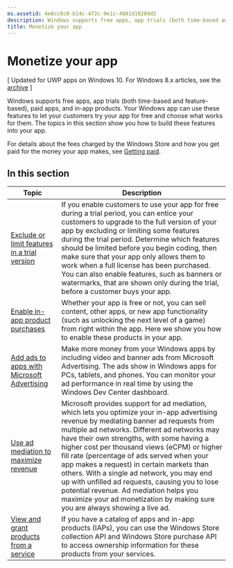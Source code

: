 ```yaml
---
ms.assetid: 4e8cc0c0-b14c-472c-9e1c-4601d10289d2
description: Windows supports free apps, app trials (both time-based and feature-based), paid apps, and in-app products.
title: Monetize your app
---
```


# Monetize your app


\[ Updated for UWP apps on Windows 10. For Windows 8.x articles, see the [archive](http://go.microsoft.com/fwlink/p/?linkid=619132) \]

Windows supports free apps, app trials (both time-based and feature-based), paid apps, and in-app products. Your Windows app can use these features to let your customers try your app for free and choose what works for them. The topics in this section show you how to build these features into your app.

For details about the fees charged by the Windows Store and how you get paid for the money your app makes, see [Getting paid](https://msdn.microsoft.com/library/windows/apps/mt148536).

## In this section


| Topic                                                                                                       | Description                 |
|-------------------------------------------------------------------------------------------------------------|-----------------------------|
| [Exclude or limit features in a trial version](exclude-or-limit-features-in-a-trial-version-of-your-app.md) | If you enable customers to use your app for free during a trial period, you can entice your customers to upgrade to the full version of your app by excluding or limiting some features during the trial period. Determine which features should be limited before you begin coding, then make sure that your app only allows them to work when a full license has been purchased. You can also enable features, such as banners or watermarks, that are shown only during the trial, before a customer buys your app.                                                                                     |
| [Enable in-app product purchases](enable-in-app-product-purchases.md)                                       | Whether your app is free or not, you can sell content, other apps, or new app functionality (such as unlocking the next level of a game) from right within the app. Here we show you how to enable these products in your app.                                                                                                                                                                                                                                                                                                                                                                             |
| [Add ads to apps with Microsoft Advertising](add-ads-to-apps-with-microsoft-advertising.md)      | Make more money from your Windows apps by including video and banner ads from Microsoft Advertising. The ads show in Windows apps for PCs, tablets, and phones. You can monitor your ad performance in real time by using the Windows Dev Center dashboard.                                                                                                                                                                                                                                                                                                                                                |
| [Use ad mediation to maximize revenue](use-ad-mediation-to-maximize-revenue.md)                           | Microsoft provides support for ad mediation, which lets you optimize your in-app advertising revenue by mediating banner ad requests from multiple ad networks. Different ad networks may have their own strengths, with some having a higher cost per thousand views (eCPM) or higher fill rate (percentage of ads served when your app makes a request) in certain markets than others. With a single ad network, you may end up with unfilled ad requests, causing you to lose potential revenue. Ad mediation helps you maximize your ad monetization by making sure you are always showing a live ad. |
| [View and grant products from a service](view-and-grant-products-from-a-service.md)                                    | If you have a catalog of apps and in-app products (IAPs), you can use the Windows Store collection API and Windows Store purchase API to access ownership information for these products from your services.    |

 

 





<!--HONumber=May16_HO4-->


